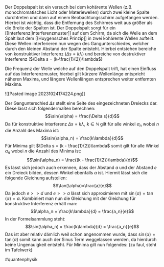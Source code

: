 Der Doppelspalt ist ein versuch bei dem kohärente Wellen (z.B. monochromatisches Licht oder Materiewellen) durch zwei kleine Spalte durchtreten und dann auf einem Beobachtungsschirm aufgefangen werden. Hierbei ist wichtig, dass die Entfernung des Schirmes weit aus größer als die Breite der Spalten ist. Der Doppelspalt sorgt für ein [[Interferenz|Interferenzmuster]] auf dem Schirm, da sich die Welle an dem Spalt laut dem [[Huygenssches Prinzip]] in zwei kohärente Wellen aufteilt. Diese Wellen interferieren nun wegen des Gangunterschiedes, welcher durch den kleinen Abstand der Spalte entsteht. Hierbei entstehen bereiche von konstruktiver Interferenz 
($\Delta s = k\lambda$) und bereiche von destruktiver Interferenz ($\Delta s = (k-\frac{1}{2})\lambda$)

Die Frequenz der Welle welche auf den Doppelspalt trift, hat einen Einfluss auf das Interferenzmuster, hierbei gilt kürzere Wellenlänge entspricht näheren Maxima, und längere Wellenlängen entsprechen weiter entfernten Maxima. 

![[Pasted image 20231024174224.png]]


Der Gangunterschied $\Delta s$ stellt eine Seite des eingezeichneten Dreiecks dar. Diese lässt sich folgendermaßen berechnen:
$$\sin(\alpha) = \frac{\Delta s}{d}$$
Da für konstruktive Interferenz $\Delta s = k \lambda,\,\, k\in \mathbb{N}$ gilt für alle winkel $\alpha_n$ wobei $n$ die Anzahl des Maxima ist: 
$$\sin(\alpha_n) = \frac{k\lambda}{d}$$
Für Minima gilt $\Delta s = (k - \frac{1}{2})\lambda$ somit gilt für alle Winkel $\alpha_n$ wobei $n$ die Anzahl des Minima ist:
$$\sin(\alpha_n) = \frac{(k - \frac{1}{2})\lambda}{d}$$
Es lässt sich jedoch auch erkennen, dass der Abstand $a$ und der Abstand $e$ ein Dreieck bilden, dessen Winkel ebenfalls $\alpha$ ist. Hiermit lässt sich die folgende Gleichung aufstellen:
$$\tan(\alpha)=\frac{a}{e}$$
Da jedoch $e >> d$ und $e>>a$ lässt sich approximieren mit $\sin(\alpha) = \tan(\alpha) = \alpha$. Kombiniert man nun die Gleichung mit der Gleichung für konstruktive Interferenz erhält man:
$$\alpha_n = \frac{k\lambda}{d} = \frac{a_n}{e}$$
In der Formelsammlung steht: 
$$\sin(\alpha_n) = \frac{k\lambda}{d} = \frac{a_n}{e}$$
Das ist aber relativ dämlich weil schon angenommen wurde, dass $\sin(\alpha) = \tan(\alpha)$ somit kann auch der Sinus Term weggelassen werden, da hierdurch keine Ungenauigkeit entsteht. Für Minima gilt nun folgendes: (zu faul, steht im Tafelwerk)

#quantenphysik  